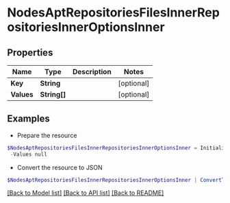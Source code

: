 # NodesAptRepositoriesFilesInnerRepositoriesInnerOptionsInner
## Properties

Name | Type | Description | Notes
------------ | ------------- | ------------- | -------------
**Key** | **String** |  | [optional] 
**Values** | **String[]** |  | [optional] 

## Examples

- Prepare the resource
```powershell
$NodesAptRepositoriesFilesInnerRepositoriesInnerOptionsInner = Initialize-PVENodesAptRepositoriesFilesInnerRepositoriesInnerOptionsInner  -Key null `
 -Values null
```

- Convert the resource to JSON
```powershell
$NodesAptRepositoriesFilesInnerRepositoriesInnerOptionsInner | ConvertTo-JSON
```

[[Back to Model list]](../README.md#documentation-for-models) [[Back to API list]](../README.md#documentation-for-api-endpoints) [[Back to README]](../README.md)

